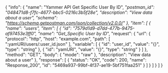 {
  "info": {
    "name": "Yammer API Get Specific User By ID",
    "_postman_id": "048471d8-f7fc-4677-bbc5-0216c3b5f28e",
    "description": "View data about a user",
    "schema": "https://schema.getpostman.com/json/collection/v2.0.0/"
  },
  "item": [
    {
      "name": "users",
      "item": [
        {
          "id": "7579d1d9-d7dd-477b-9475-af97453e3ff0",
          "name": "Get_Specific User by ID_",
          "request": {
            "url": {
              "protocol": "http",
              "host": "example.com",
              "path": [
                ":yamURI/users/:user_id.json"
              ],
              "variable": [
                {
                  "id": "user_id",
                  "value": "{}",
                  "type": "string"
                },
                {
                  "id": "yamURI",
                  "value": "{}",
                  "type": "string"
                }
              ]
            },
            "method": "GET",
            "body": {
              "mode": "raw"
            },
            "description": "View data about a user"
          },
          "response": [
            {
              "status": "OK",
              "code": 200,
              "name": "Response_200",
              "id": "5469a937-99bf-4f37-ae19-5bf751faa251"
            }
          ]
        }
      ]
    }
  ]
}